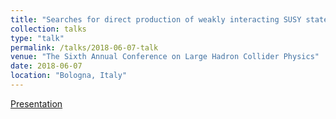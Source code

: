 ```yaml
---
title: "Searches for direct production of weakly interacting SUSY states at the LHC (Gauginos, Higgsinos, Sleptons)"
collection: talks
type: "talk"
permalink: /talks/2018-06-07-talk
venue: "The Sixth Annual Conference on Large Hadron Collider Physics"
date: 2018-06-07
location: "Bologna, Italy"
---
```

[Presentation](https://indico.cern.ch/event/681549/contributions/2944406/attachments/1663477/2674638/EWKsusy_LHCP2018.pdf)

